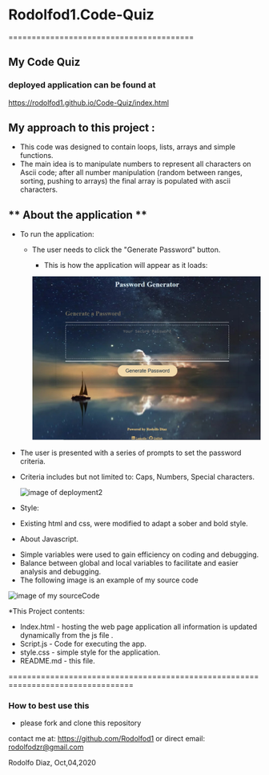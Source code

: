 # Rodolfod1.Code-Quiz
========================================
## My Code Quiz 
### deployed application can be found at 
<https://rodolfod1.github.io/Code-Quiz/index.html>



## My approach to this project :

- This code was designed to contain loops, lists, arrays and simple functions.
- The main idea is to manipulate numbers to represent all characters on Ascii code; after all number manipulation (random between ranges, sorting, pushing to arrays) the final array is populated with ascii characters.

## **  About the application **
* To run the application:
  - The user needs to click the "Generate Password" button.
    - This is how the application will appear as it loads:

    ![deployment1](https://github.com/Rodolfod1/Password-Generator/blob/master/Assets/Screenshot-application-at-loads.jpg)

- The user is presented with a series of prompts to set the password criteria.
- Criteria includes but not limited to: Caps, Numbers, Special characters.

  ![image of deployment2](Assets/Screenshot-application-prompts.jpg)

* Style:
- Existing html and css, were modified to adapt a sober and bold style. 
 
 * About Javascript. 
  - Simple variables were used to gain efficiency on coding and debugging. 
  - Balance between global and local variables to facilitate and easier analysis and debugging.
   - The following image is an example of my source code 

   ![image of my sourceCode](Assets/codeExample.jpg)

  *This Project contents:
  - Index.html - hosting the web page application all information is updated dynamically from the js file .
  - Script.js - Code for executing the app. 
  - style.css - simple style for the application.
  - README.md - this file.  
 

  =================================================================================
  ### How to best use this 
   - please fork and clone this repository 

 contact me at:
 https://github.com/Rodolfod1
 or direct email: rodolfodzr@gmail.com

 Rodolfo Diaz, Oct,04,2020

